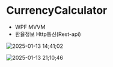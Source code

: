 # CurrencyCalculator
- WPF MVVM
- 환율정보 Http통신(Rest-api)
   
![2025-01-13 14;41;02](https://github.com/user-attachments/assets/9f43678b-79ce-4462-a12e-2c95d21f12f2)


![2025-01-13 21;10;46](https://github.com/user-attachments/assets/701fbf09-d5f9-4776-98a4-ad0f9d256407)
